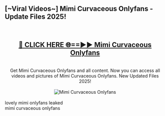 <h2>[~Viral Videos~] Mimi Curvaceous Onlyfans - Update Files 2025!</h2>
<br>
<div align="center">
<h2><a href="https://betterlinks.top/A2PfLJ" rel="nofollow">🔴 CLICK HERE 🌐==►► Mimi Curvaceous Onlyfans</a></h2>
<br>
Get Mimi Curvaceous Onlyfans and all content. Now you can access all videos and pictures of Mimi Curvaceous Onlyfans. New Updated Files 2025!
<br>
<br>
<a href="https://betterlinks.top/A2PfLJ" rel="nofollow" data-target="animated-image.originalLink"><img src="https://i.ibb.co.com/WyWwxjT/player-gif2.gif" alt="Mimi Curvaceous Onlyfans" style="max-width: 100%; display: inline-block;" data-target="animated-image.originalImage"></a>
</div>
<br>
lovely mimi onlyfans leaked<br>
mimi curvaceous onlyfans